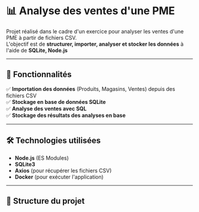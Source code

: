 # 📊 Analyse des ventes d'une PME

Projet réalisé dans le cadre d'un exercice pour analyser les ventes d'une PME à partir de fichiers CSV.  
L'objectif est de **structurer, importer, analyser et stocker les données** à l'aide de **SQLite, Node.js**

---

## 🚀 Fonctionnalités

✅ **Importation des données** (Produits, Magasins, Ventes) depuis des fichiers CSV  
✅ **Stockage en base de données SQLite**  
✅ **Analyse des ventes avec SQL**  
✅ **Stockage des résultats des analyses en base**  

---

## 🛠️ Technologies utilisées

- **Node.js** (ES Modules)
- **SQLite3**
- **Axios** (pour récupérer les fichiers CSV)
- **Docker** (pour exécuter l'application)

---

## 📂 Structure du projet

